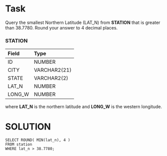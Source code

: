 # Task
Query the smallest Northern Latitude (LAT_N) from **STATION** that is greater than $38.7780$. Round your answer to 4 decimal places.

### STATION

| Field       | Type         |  
| :---------- | :----------- |
| ID          | NUMBER       |
| CITY        | VARCHAR2(21) |
| STATE       | VARCHAR2(2)  |
| LAT_N       | NUMBER       |
| LONG_W      | NUMBER       |

where **LAT_N** is the northern latitude and **LONG_W** is the western longitude.

# SOLUTION
```
SELECT ROUND( MIN(lat_n), 4 )
FROM station
WHERE lat_n > 38.7780;
```
